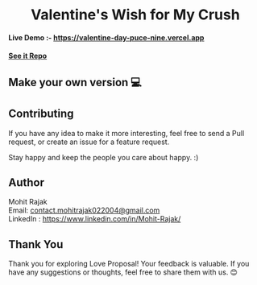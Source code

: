 <h1 align="center">
    Valentine's Wish for My Crush
</h1>


#### Live Demo :- https://valentine-day-puce-nine.vercel.app
#### [See it Repo](https://github.com/Mohit-Rajak/ValentineDay.git)

## Make your own version :computer:



## Contributing

If you have any idea to make it more interesting, feel free to send a Pull request, or create an issue for a feature request.

Stay happy and keep the people you care about happy. :)

## Author

Mohit Rajak \
Email: contact.mohitrajak022004@gmail.com \
LinkedIn : https://www.linkedin.com/in/Mohit-Rajak/

## Thank You

Thank you for exploring Love Proposal! Your feedback is valuable. If you have any suggestions or thoughts, feel free to share them with us. 😊

